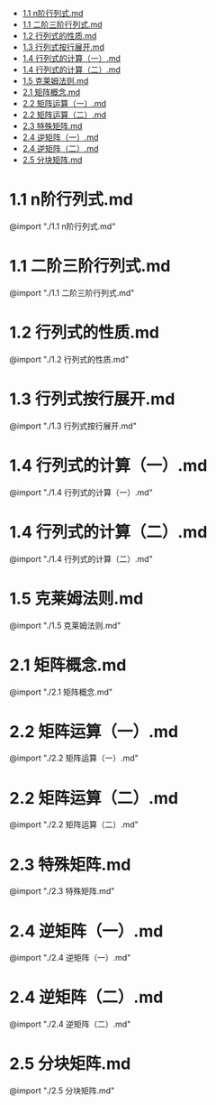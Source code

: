 - [1.1 n阶行列式.md](#11-n阶行列式md)
- [1.1 二阶三阶行列式.md](#11-二阶三阶行列式md)
- [1.2 行列式的性质.md](#12-行列式的性质md)
- [1.3 行列式按行展开.md](#13-行列式按行展开md)
- [1.4 行列式的计算（一）.md](#14-行列式的计算一md)
- [1.4 行列式的计算（二）.md](#14-行列式的计算二md)
- [1.5 克莱姆法则.md](#15-克莱姆法则md)
- [2.1 矩阵概念.md](#21-矩阵概念md)
- [2.2 矩阵运算（一）.md](#22-矩阵运算一md)
- [2.2 矩阵运算（二）.md](#22-矩阵运算二md)
- [2.3 特殊矩阵.md](#23-特殊矩阵md)
- [2.4 逆矩阵（一）.md](#24-逆矩阵一md)
- [2.4 逆矩阵（二）.md](#24-逆矩阵二md)
- [2.5 分块矩阵.md](#25-分块矩阵md)


# 1.1 n阶行列式.md

@import "./1.1 n阶行列式.md"

# 1.1 二阶三阶行列式.md

@import "./1.1 二阶三阶行列式.md"

# 1.2 行列式的性质.md

@import "./1.2 行列式的性质.md"

# 1.3 行列式按行展开.md

@import "./1.3 行列式按行展开.md"

# 1.4 行列式的计算（一）.md

@import "./1.4 行列式的计算（一）.md"

# 1.4 行列式的计算（二）.md

@import "./1.4 行列式的计算（二）.md"

# 1.5 克莱姆法则.md

@import "./1.5 克莱姆法则.md"

# 2.1 矩阵概念.md

@import "./2.1 矩阵概念.md"

# 2.2 矩阵运算（一）.md

@import "./2.2 矩阵运算（一）.md"

# 2.2 矩阵运算（二）.md

@import "./2.2 矩阵运算（二）.md"

# 2.3 特殊矩阵.md

@import "./2.3 特殊矩阵.md"

# 2.4 逆矩阵（一）.md

@import "./2.4 逆矩阵（一）.md"

# 2.4 逆矩阵（二）.md

@import "./2.4 逆矩阵（二）.md"

# 2.5 分块矩阵.md

@import "./2.5 分块矩阵.md"

